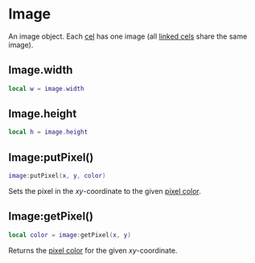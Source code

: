 # Image

An image object. Each [cel](https://www.aseprite.org/docs/cel/) has
one image (all [linked cels](https://www.aseprite.org/docs/linked-cels/)
share the same image).

## Image.width

```lua
local w = image.width
```

## Image.height

```lua
local h = image.height
```

## Image:putPixel()

```lua
image:putPixel(x, y, color)
```

Sets the pixel in the *xy*-coordinate to the given
[pixel color](pixelcolor.md).

## Image:getPixel()

```lua
local color = image:getPixel(x, y)
```

Returns the [pixel color](pixelcolor.md) for the given *xy*-coordinate.
